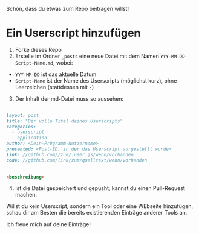 Schön, dass du etwas zum Repo beitragen willst!

# Ein Userscript hinzufügen
1. Forke dieses Repo
2. Erstelle im Ordner `_posts` eine neue Datei mit dem Namen `YYY-MM-DD-Script-Name.md`, wobei:
  - `YYY-MM-DD` ist das aktuelle Datum
  - `Script-Name` ist der Name des Userscripts (möglichst kurz), ohne Leerzeichen (stattdessen mit `-`)
3. Der Inhalt der md-Datei muss so aussehen:
```Markdown
---
layout: post
title: "Der volle Titel deines Userscripts"
categories:
  - userscript
  - application
author: <Dein-Pr0gramm-Nutzername>
presented: <Post-ID, in der das Userscript vorgestellt wurde> 
link: //github.com//zum/.user.js/wenn/vorhanden
code: //github.com/link/zum/quelltext/wenn/vorhanden
---

<beschreibung>
```
4. Ist die Datei gespeichert und gepusht, kannst du einen Pull-Request machen.

Willst du kein Userscript, sondern ein Tool oder eine WEbseite hinzufügen, schau dir am Besten die bereits existierenden Einträge anderer Tools an.

Ich freue mich auf deine Einträge!
